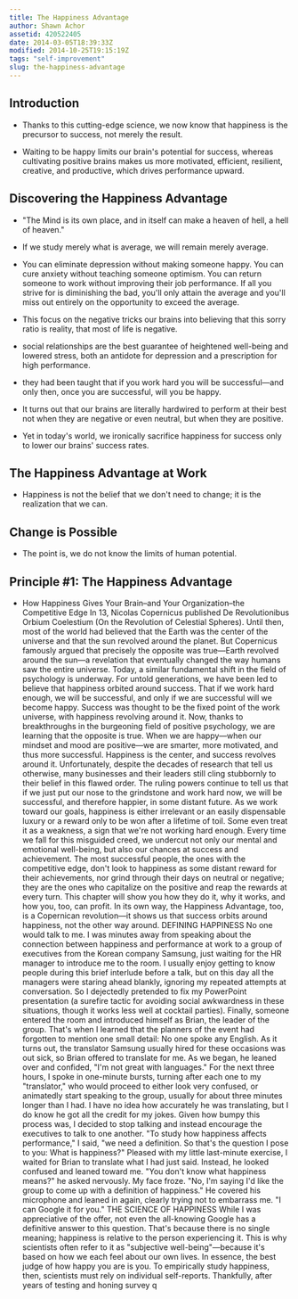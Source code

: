 ```yaml
---
title: The Happiness Advantage
author: Shawn Achor
assetid: 420522405
date: 2014-03-05T18:39:33Z
modified: 2014-10-25T19:15:19Z
tags: "self-improvement"
slug: the-happiness-advantage
---
```


## Introduction

*  Thanks to this cutting-edge science, we now know that happiness is the precursor to success, not merely the result.

*  Waiting to be happy limits our brain's potential for success, whereas cultivating positive brains makes us more motivated, efficient, resilient, creative, and productive, which drives performance upward.

## Discovering the Happiness Advantage

*  "The Mind is its own place, and in itself can make a heaven of hell, a hell of heaven."

*  If we study merely what is average, we will remain merely average.

*  You can eliminate depression without making someone happy. You can cure anxiety without teaching someone optimism. You can return someone to work without improving their job performance. If all you strive for is diminishing the bad, you'll only attain the average and you'll miss out entirely on the opportunity to exceed the average.

*  This focus on the negative tricks our brains into believing that this sorry ratio is reality, that most of life is negative.

*  social relationships are the best guarantee of heightened well-being and lowered stress, both an antidote for depression and a prescription for high performance.

*  they had been taught that if you work hard you will be successful—and only then, once you are successful, will you be happy.

*  It turns out that our brains are literally hardwired to perform at their best not when they are negative or even neutral, but when they are positive.

*  Yet in today's world, we ironically sacrifice happiness for success only to lower our brains' success rates.

## The Happiness Advantage at Work

*  Happiness is not the belief that we don't need to change; it is the realization that we can.

## Change is Possible

*  The point is, we do not know the limits of human potential.

## Principle #1: The Happiness Advantage

*  How Happiness Gives Your Brain–and Your Organization–the Competitive Edge In 13, Nicolas Copernicus published De Revolutionibus Orbium Coelestium (On the Revolution of Celestial Spheres). Until then, most of the world had believed that the Earth was the center of the universe and that the sun revolved around the planet. But Copernicus famously argued that precisely the opposite was true—Earth revolved around the sun—a revelation that eventually changed the way humans saw the entire universe.
   Today, a similar fundamental shift in the field of psychology is underway. For untold generations, we have been led to believe that happiness orbited around success. That if we work hard enough, we will be successful, and only if we are successful will we become happy. Success was thought to be the fixed point of the work universe, with happiness revolving around it. Now, thanks to breakthroughs in the burgeoning field of positive psychology, we are learning that the opposite is true. When we are happy—when our mindset and mood are positive—we are smarter, more motivated, and thus more successful. Happiness is the center, and success revolves around it.
   Unfortunately, despite the decades of research that tell us otherwise, many businesses and their leaders still cling stubbornly to their belief in this flawed order. The ruling powers continue to tell us that if we just put our nose to the grindstone and work hard now, we will be successful, and therefore happier, in some distant future. As we work toward our goals, happiness is either irrelevant or an easily dispensable luxury or a reward only to be won after a lifetime of toil. Some even treat it as a weakness, a sign that we're not working hard enough. Every time we fall for this misguided creed, we undercut not only our mental and emotional well-being, but also our chances at success and achievement.
   The most successful people, the ones with the competitive edge, don't look to happiness as some distant reward for their achievements, nor grind through their days on neutral or negative; they are the ones who capitalize on the positive and reap the rewards at every turn. This chapter will show you how they do it, why it works, and how you, too, can profit. In its own way, the Happiness Advantage, too, is a Copernican revolution—it shows us that success orbits around happiness, not the other way around.
   DEFINING HAPPINESS No one would talk to me. I was minutes away from speaking about the connection between happiness and performance at work to a group of executives from the Korean company Samsung, just waiting for the HR manager to introduce me to the room. I usually enjoy getting to know people during this brief interlude before a talk, but on this day all the managers were staring ahead blankly, ignoring my repeated attempts at conversation. So I dejectedly pretended to fix my PowerPoint presentation (a surefire tactic for avoiding social awkwardness in these situations, though it works less well at cocktail parties). Finally, someone entered the room and introduced himself as Brian, the leader of the group. That's when I learned that the planners of the event had forgotten to mention one small detail: No one spoke any English.
   As it turns out, the translator Samsung usually hired for these occasions was out sick, so Brian offered to translate for me. As we began, he leaned over and confided, "I'm not great with languages."
   For the next three hours, I spoke in one-minute bursts, turning after each one to my "translator," who would proceed to either look very confused, or animatedly start speaking to the group, usually for about three minutes longer than I had. I have no idea how accurately he was translating, but I do know he got all the credit for my jokes. Given how bumpy this process was, I decided to stop talking and instead encourage the executives to talk to one another. "To study how happiness affects performance," I said, "we need a definition. So that's the question I pose to you: What is happiness?" Pleased with my little last-minute exercise, I waited for Brian to translate what I had just said. Instead, he looked confused and leaned toward me. "You don't know what happiness means?" he asked nervously.
   My face froze. "No, I'm saying I'd like the group to come up with a definition of happiness."
   He covered his microphone and leaned in again, clearly trying not to embarrass me. "I can Google it for you."
   THE SCIENCE OF HAPPINESS While I was appreciative of the offer, not even the all-knowing Google has a definitive answer to this question. That's because there is no single meaning; happiness is relative to the person experiencing it. This is why scientists often refer to it as "subjective well-being"—because it's based on how we each feel about our own lives. In essence, the best judge of how happy you are is you. To empirically study happiness, then, scientists must rely on individual self-reports. Thankfully, after years of testing and honing survey q

